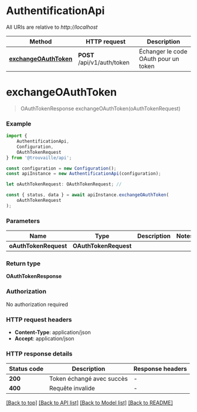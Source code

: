 # AuthentificationApi

All URIs are relative to *http://localhost*

|Method | HTTP request | Description|
|------------- | ------------- | -------------|
|[**exchangeOAuthToken**](#exchangeoauthtoken) | **POST** /api/v1/auth/token | Échanger le code OAuth pour un token|

# **exchangeOAuthToken**
> OAuthTokenResponse exchangeOAuthToken(oAuthTokenRequest)


### Example

```typescript
import {
    AuthentificationApi,
    Configuration,
    OAuthTokenRequest
} from '@trouvaille/api';

const configuration = new Configuration();
const apiInstance = new AuthentificationApi(configuration);

let oAuthTokenRequest: OAuthTokenRequest; //

const { status, data } = await apiInstance.exchangeOAuthToken(
    oAuthTokenRequest
);
```

### Parameters

|Name | Type | Description  | Notes|
|------------- | ------------- | ------------- | -------------|
| **oAuthTokenRequest** | **OAuthTokenRequest**|  | |


### Return type

**OAuthTokenResponse**

### Authorization

No authorization required

### HTTP request headers

 - **Content-Type**: application/json
 - **Accept**: application/json


### HTTP response details
| Status code | Description | Response headers |
|-------------|-------------|------------------|
|**200** | Token échangé avec succès |  -  |
|**400** | Requête invalide |  -  |

[[Back to top]](#) [[Back to API list]](../README.md#documentation-for-api-endpoints) [[Back to Model list]](../README.md#documentation-for-models) [[Back to README]](../README.md)

